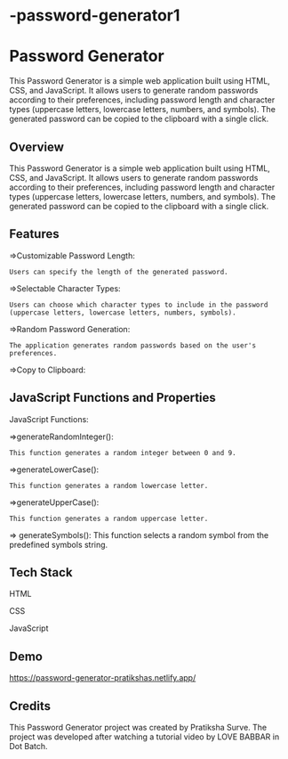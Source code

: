 # -password-generator1

# Password Generator

This Password Generator is a simple web application built using HTML, CSS, and JavaScript. It allows users to generate random passwords according to their preferences, including password length and character types (uppercase letters, lowercase letters, numbers, and symbols). The generated password can be copied to the clipboard with a single click.

## Overview
This Password Generator is a simple web application built using HTML, CSS, and JavaScript. It allows users to generate random passwords according to their preferences, including password length and character types (uppercase letters, lowercase letters, numbers, and symbols). The generated password can be copied to the clipboard with a single click.
## Features
=>Customizable Password Length:

    Users can specify the length of the generated password.
=>Selectable Character Types: 

    Users can choose which character types to include in the password (uppercase letters, lowercase letters, numbers, symbols).

=>Random Password Generation: 

    The application generates random passwords based on the user's preferences.
=>Copy to Clipboard: 

   
## JavaScript Functions and Properties
JavaScript Functions:

=>generateRandomInteger():

    This function generates a random integer between 0 and 9.

=>generateLowerCase():

    This function generates a random lowercase letter.
    
=>generateUpperCase():

    This function generates a random uppercase letter.
   
=> generateSymbols():
     This function selects a random symbol from the predefined symbols string.


## Tech Stack


HTML

CSS

JavaScript
## Demo

https://password-generator-pratikshas.netlify.app/


## Credits
This Password Generator project was created by Pratiksha Surve. The project was developed after watching a tutorial video by LOVE BABBAR in Dot Batch. 
